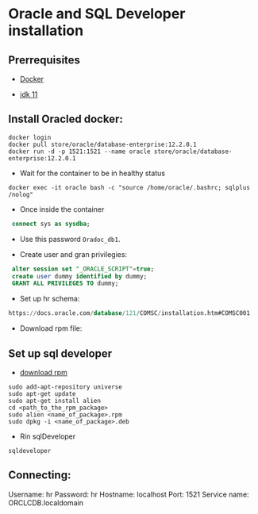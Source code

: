 # Oracle and SQL Developer installation

## Prerrequisites

- [Docker](https://docs.docker.com/engine/install/ubuntu/) 

- [jdk 11](https://dev.to/thegroo/install-and-manage-multiple-java-versions-on-linux-using-alternatives-5e93) 

## Install Oracled docker:


```shell script
docker login
docker pull store/oracle/database-enterprise:12.2.0.1
docker run -d -p 1521:1521 --name oracle store/oracle/database-enterprise:12.2.0.1
```
- Wait for the container to be in healthy status

```shell script
docker exec -it oracle bash -c "source /home/oracle/.bashrc; sqlplus /nolog"
```

- Once inside the container
```sql
 connect sys as sysdba;
```
- Use this password ```Oradoc_db1```.

- Create user and gran privilegies:

```sql
 alter session set "_ORACLE_SCRIPT"=true;
 create user dummy identified by dummy;
 GRANT ALL PRIVILEGES TO dummy;
```

- Set up hr schema:
```sql
https://docs.oracle.com/database/121/COMSC/installation.htm#COMSC001
```
- Download rpm file: 

## Set up sql developer
- [download rpm](https://www.oracle.com/tools/downloads/sqldev-v192-downloads.html)
```shell script
sudo add-apt-repository universe
sudo apt-get update
sudo apt-get install alien
cd <path_to_the_rpm_package>
sudo alien <name_of_package>.rpm
sudo dpkg -i <name_of_package>.deb
```

- Rin sqlDeveloper

```shell script
sqldeveloper
```


## Connecting:

Username: hr
Password: hr
Hostname: localhost
Port: 1521
Service name: ORCLCDB.localdomain

